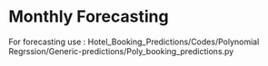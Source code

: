 # Monthly Forecasting 
For forecasting use : 
             Hotel_Booking_Predictions/Codes/Polynomial Regrssion/Generic-predictions/Poly_booking_predictions.py 
